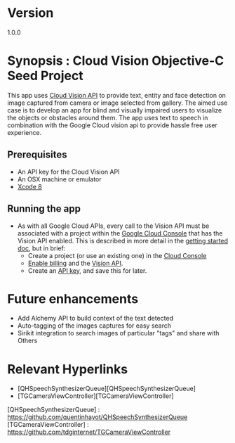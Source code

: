 # Version
1.0.0

# Synopsis : Cloud Vision Objective-C Seed Project

This app uses [Cloud Vision API](https://cloud.google.com/vision/) to provide text, entity and face detection on image captured from camera or image selected from gallery.
The aimed use case is to develop an app for blind and visually impaired users to visualize the objects or obstacles around them. The app uses text to speech in combination with the Google Cloud vision api to provide hassle free user experience.  

## Prerequisites
- An API key for the Cloud Vision API
- An OSX machine or emulator
- [Xcode 8][xcode]

## Running the app

- As with all Google Cloud APIs, every call to the Vision API must be associated
  with a project within the [Google Cloud Console][cloud-console] that has the
  Vision API enabled. This is described in more detail in the [getting started
  doc][getting-started], but in brief:
  - Create a project (or use an existing one) in the [Cloud
    Console][cloud-console]
  - [Enable billing][billing] and the [Vision API][enable-vision].
  - Create an [API key][api-key], and save this for later.

# Future enhancements
- Add Alchemy API to build context of the text detected
- Auto-tagging of the images captures for easy search
- Sirikit integration to search images of particular "tags" and share with Others

# Relevant Hyperlinks
- [QHSpeechSynthesizerQueue][QHSpeechSynthesizerQueue]
- [TGCameraViewController][TGCameraViewController]

[vision-zip]: https://github.com/GoogleCloudPlatform/cloud-vision/archive/master.zip
[getting-started]: https://cloud.google.com/vision/docs/getting-started
[cloud-console]: https://console.cloud.google.com
[xcode]: https://developer.apple.com/xcode/
[billing]: https://console.cloud.google.com/billing?project=_
[enable-vision]: https://console.cloud.google.com/apis/api/vision.googleapis.com/overview?project=_
[api-key]: https://console.cloud.google.com/apis/credentials?project=_
[QHSpeechSynthesizerQueue] : https://github.com/quentinhayot/QHSpeechSynthesizerQueue
[TGCameraViewController] : https://github.com/tdginternet/TGCameraViewController
